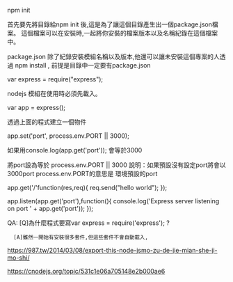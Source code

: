 
   npm init

首先要先將目錄給npm init 後,這是為了讓這個目錄產生出一個package.json檔案。
這個檔案可以在安裝時,一起將你安裝的檔案版本以及名稱紀錄在這個檔案中。

package.json 除了紀錄安裝模組名稱以及版本,他還可以讓未安裝這個專案的人透過 npm install ,
   前提是目錄中一定要有package.json

 var express = require("express");

 nodejs 模組在使用時必須先載入。

 var app = express();

 透過上面的程式建立一個物件

 app.set('port', process.env.PORT || 3000);

 如果用console.log(app.get('port'));
 會等於3000
 
 將port設為等於 process.env.PORT || 3000
  說明：如果預設沒有設定port將會以3000port
  process.env.PORT的意思是 環境預設的port


  app.get('/'function(res,req){
    req.send("hello world");
    });

  app.listen(app.get('port'),function(){
    console.log('Express server listening on port ' + app.get('port'));
    });


QA:   [Q]為什麼程式要寫var express = require('express'); ?

      [A]雖然一開始有安裝很多套件,但這些套件不會自動載入,


https://987.tw/2014/03/08/export-this-node-jsmo-zu-de-jie-mian-she-ji-mo-shi/

https://cnodejs.org/topic/531c1e06a705148e2b000ae6
